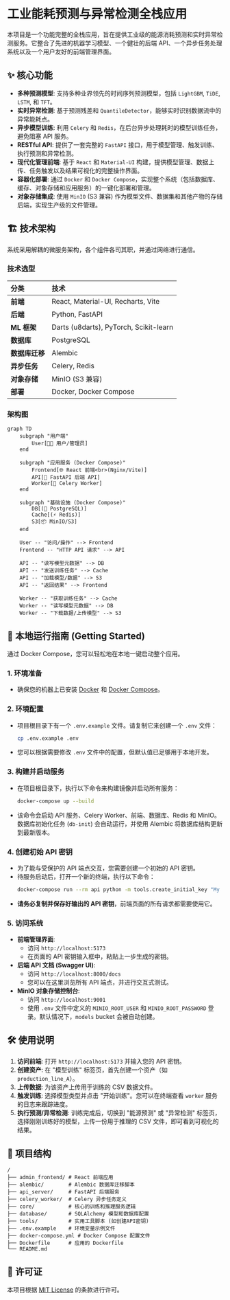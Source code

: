 # 工业能耗预测与异常检测全栈应用

本项目是一个功能完整的全栈应用，旨在提供工业级的能源消耗预测和实时异常检测服务。它整合了先进的机器学习模型、一个健壮的后端 API、一个异步任务处理系统以及一个用户友好的前端管理界面。

## ✨ 核心功能

- **多种预测模型**: 支持多种业界领先的时间序列预测模型，包括 `LightGBM`, `TiDE`, `LSTM`, 和 `TFT`。
- **实时异常检测**: 基于预测残差和 `QuantileDetector`，能够实时识别数据流中的异常能耗点。
- **异步模型训练**: 利用 `Celery` 和 `Redis`，在后台异步处理耗时的模型训练任务，避免阻塞 API 服务。
- **RESTful API**: 提供了一套完整的 `FastAPI` 接口，用于模型管理、触发训练、执行预测和异常检测。
- **现代化管理前端**: 基于 `React` 和 `Material-UI` 构建，提供模型管理、数据上传、任务触发以及结果可视化的完整操作界面。
- **容器化部署**: 通过 `Docker` 和 `Docker Compose`，实现整个系统（包括数据库、缓存、对象存储和应用服务）的一键化部署和管理。
- **对象存储集成**: 使用 `MinIO` (S3 兼容) 作为模型文件、数据集和其他产物的存储后端，实现生产级的文件管理。

## 🏗️ 技术架构

系统采用解耦的微服务架构，各个组件各司其职，并通过网络进行通信。

### 技术选型

| 分类         | 技术                               |
| :----------- | :--------------------------------- |
| **前端**     | React, Material-UI, Recharts, Vite |
| **后端**     | Python, FastAPI                    |
| **ML 框架**  | Darts (u8darts), PyTorch, Scikit-learn |
| **数据库**   | PostgreSQL                         |
| **数据库迁移** | Alembic                            |
| **异步任务** | Celery, Redis                      |
| **对象存储** | MinIO (S3 兼容)                    |
| **部署**     | Docker, Docker Compose             |

### 架构图

```mermaid
graph TD
    subgraph "用户端"
        User[👨‍💻 用户/管理员]
    end

    subgraph "应用服务 (Docker Compose)"
        Frontend[🌐 React 前端<br>(Nginx/Vite)]
        API[🚀 FastAPI 后端 API]
        Worker[👷 Celery Worker]
    end

    subgraph "基础设施 (Docker Compose)"
        DB[(🐘 PostgreSQL)]
        Cache[(⚡ Redis)]
        S3[📦 MinIO/S3]
    end

    User -- "访问/操作" --> Frontend
    Frontend -- "HTTP API 请求" --> API

    API -- "读写模型元数据" --> DB
    API -- "发送训练任务" --> Cache
    API -- "加载模型/数据" --> S3
    API -- "返回结果" --> Frontend

    Worker -- "获取训练任务" --> Cache
    Worker -- "读写模型元数据" --> DB
    Worker -- "下载数据/上传模型" --> S3
```

## 🚀 本地运行指南 (Getting Started)

通过 Docker Compose，您可以轻松地在本地一键启动整个应用。

### 1. 环境准备

- 确保您的机器上已安装 [Docker](https://docs.docker.com/get-docker/) 和 [Docker Compose](https://docs.docker.com/compose/install/)。

### 2. 环境配置

- 项目根目录下有一个 `.env.example` 文件。请复制它来创建一个 `.env` 文件：
  ```bash
  cp .env.example .env
  ```
- 您可以根据需要修改 `.env` 文件中的配置，但默认值已足够用于本地开发。

### 3. 构建并启动服务

- 在项目根目录下，执行以下命令来构建镜像并启动所有服务：
  ```bash
  docker-compose up --build
  ```
- 该命令会启动 API 服务、Celery Worker、前端、数据库、Redis 和 MinIO。数据库初始化任务 (`db-init`) 会自动运行，并使用 Alembic 将数据库结构更新到最新版本。

### 4. 创建初始 API 密钥

- 为了能与受保护的 API 端点交互，您需要创建一个初始的 API 密钥。
- 待服务启动后，打开一个新的终端，执行以下命令：
  ```bash
  docker-compose run --rm api python -m tools.create_initial_key "My First Key"
  ```
- **请务必复制并保存好输出的 API 密钥**，前端页面的所有请求都需要使用它。

### 5. 访问系统

- **前端管理界面**:
  - 访问 `http://localhost:5173`
  - 在页面的 API 密钥输入框中，粘贴上一步生成的密钥。
- **后端 API 文档 (Swagger UI)**:
  - 访问 `http://localhost:8000/docs`
  - 您可以在这里浏览所有 API 端点，并进行交互式测试。
- **MinIO 对象存储控制台**:
  - 访问 `http://localhost:9001`
  - 使用 `.env` 文件中定义的 `MINIO_ROOT_USER` 和 `MINIO_ROOT_PASSWORD` 登录。默认情况下，`models` bucket 会被自动创建。

## 🛠️ 使用说明

1.  **访问前端**: 打开 `http://localhost:5173` 并输入您的 API 密钥。
2.  **创建资产**: 在 "模型训练" 标签页，首先创建一个资产（如 `production_line_A`）。
3.  **上传数据**: 为该资产上传用于训练的 CSV 数据文件。
4.  **触发训练**: 选择模型类型并点击 "开始训练"。您可以在终端查看 `worker` 服务的日志来跟踪进度。
5.  **执行预测/异常检测**: 训练完成后，切换到 "能源预测" 或 "异常检测" 标签页，选择刚刚训练好的模型，上传一份用于推理的 CSV 文件，即可看到可视化的结果。

## 📂 项目结构

```
/
├── admin_frontend/ # React 前端应用
├── alembic/        # Alembic 数据库迁移脚本
├── api_server/     # FastAPI 后端服务
├── celery_worker/  # Celery 异步任务定义
├── core/           # 核心的训练和推理服务逻辑
├── database/       # SQLAlchemy 模型和数据库配置
├── tools/          # 实用工具脚本 (如创建API密钥)
├── .env.example    # 环境变量示例文件
├── docker-compose.yml # Docker Compose 配置文件
├── Dockerfile      # 应用的 Dockerfile
└── README.md
```

## 📄 许可证

本项目根据 [MIT License](LICENSE) 的条款进行许可。
